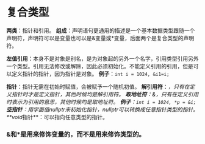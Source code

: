 # 复合类型
**两类**：指针和引用。
**组成**：声明语句更通用的描述是一个基本数据类型跟随一个声明符，声明符可以是变量也可以是&变量或*变量，后面两个是复合类型的声明符。

**左值引用**：本身不是对象是别名，是为对象起的另外一个名字，引用类型引用另外一个类型。引用无法修改或解除，因此必须初始化。不能定义引用的引用，但是可以定义指针的指针，因为指针是对象。
**例子**：`int i = 1024, &i1=i;`

**指针**：指针无需在初始时赋值，会被赋予一个随机初值。
**解引用符**：*，只有在定义指针时才是定义指针，其他时候均是解引用符。
**取地址符**：&，只有在定义引用时表示为引用的意思，其他时候均是取地址符。
**例子**：`int i = 1024, *p = &i;`
**空指针**：用字面值nullptr来初始化指针，nullptr可以转换成任意指针类型的指针。
**void*指针**：可以指向任意类型的指针。

### &和*是用来修饰变量的，而不是用来修饰类型的。





